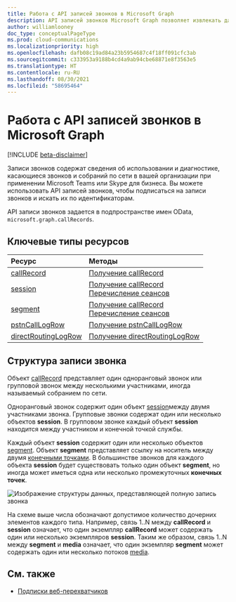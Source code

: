 ```yaml
---
title: Работа с API записей звонков в Microsoft Graph
description: API записей звонков Microsoft Graph позволяет извлекать данные об использовании и диагностике для звонков и собраний по сети в вашей организации.
author: williamlooney
doc_type: conceptualPageType
ms.prod: cloud-communications
ms.localizationpriority: high
ms.openlocfilehash: dafb08c19ad84a23b5954687c4f18ff091cfc3ab
ms.sourcegitcommit: c333953a9188b4cd4a9ab94cbe68871e8f3563e5
ms.translationtype: HT
ms.contentlocale: ru-RU
ms.lasthandoff: 08/30/2021
ms.locfileid: "58695464"
---
```

# <a name="working-with-the-call-records-api-in-microsoft-graph"></a>Работа с API записей звонков в Microsoft Graph

[!INCLUDE [beta-disclaimer](../../includes/beta-disclaimer.md)]

Записи звонков содержат сведения об использовании и диагностике, касающиеся звонков и собраний по сети в вашей организации при применении Microsoft Teams или Skype для бизнеса. Вы можете использовать API записей звонков, чтобы подписаться на записи звонков и искать их по идентификаторам.

API записи звонков задается в подпространстве имен OData, `microsoft.graph.callRecords`.

## <a name="key-resource-types"></a>Ключевые типы ресурсов

| Ресурс | Методы |
| :-- | :-- |
| [callRecord](callrecords-callrecord.md) | [Получение callRecord](../api/callrecords-callrecord-get.md) |
| [session](callrecords-session.md) | [Получение callRecord](../api/callrecords-callrecord-get.md)<br />[Перечисление сеансов](../api/callrecords-session-list.md) |
| [segment](callrecords-segment.md) | [Получение callRecord](../api/callrecords-callrecord-get.md)<br />[Перечисление сеансов](../api/callrecords-session-list.md) |
| [pstnCallLogRow](callrecords-pstncalllogrow.md)|[Получение pstnCallLogRow](../api/callrecords-callrecord-getpstncalls.md) |
| [directRoutingLogRow](callrecords-directroutinglogrow.md) | [Получение directRoutingLogRow](../api/callrecords-callrecord-getdirectroutingcalls.md)|

## <a name="call-record-structure"></a>Структура записи звонка

Объект [callRecord](callrecords-callrecord.md) представляет один одноранговый звонок или групповой звонок между несколькими участниками, иногда называемый собранием по сети.

Одноранговый звонок содержит один объект [session](callrecords-session.md)между двумя участниками звонка. Групповые звонки содержат один или несколько объектов **session**. В групповом звонке каждый объект **session** находится между участником и конечной точкой службы.

Каждый объект **session** содержит один или несколько объектов [segment](callrecords-segment.md). Объект **segment** представляет ссылку на носитель между двумя [конечными точками](callrecords-endpoint.md). В большинстве звонков для каждого объекта **session** будет существовать только один объект **segment**, но иногда может иметься одна или несколько промежуточных **конечных точек**.

![Изображение структуры данных, представляющей полную запись звонка](/graph/images/callrecords-structure.png)

На схеме выше числа обозначают допустимое количество дочерних элементов каждого типа. Например, связь 1..N между **callRecord** и **session** означает, что один экземпляр **callRecord** может содержать один или несколько экземпляров **session**. Таким же образом, связь 1..N между **segment** и **media** означает, что один экземпляр **segment** может содержать один или несколько потоков [media](callrecords-media.md).

## <a name="see-also"></a>См. также

- [Подписки веб-перехватчиков](/graph/api/resources/webhooks?view=graph-rest-beta)


